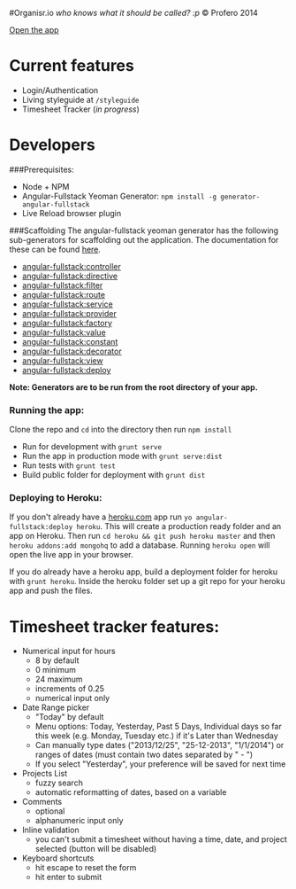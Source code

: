 #Organisr.io
_who knows what it should be called? :p_
&copy; Profero 2014

[Open the app](http://proferotech.heroku.com)

# Current features

* Login/Authentication
* Living styleguide at `/styleguide`
* Timesheet Tracker (_in progress_)

# Developers

###Prerequisites:
* Node + NPM
* Angular-Fullstack Yeoman Generator: `npm install -g generator-angular-fullstack`
* Live Reload browser plugin

###Scaffolding
The angular-fullstack yeoman generator has the following sub-generators for scaffolding out the application. The documentation for these can be found [here](https://github.com/DaftMonk/generator-angular-fullstack).

* [angular-fullstack:controller](https://github.com/DaftMonk/generator-angular-fullstack#controller)
* [angular-fullstack:directive](https://github.com/DaftMonk/generator-angular-fullstack#directive)
* [angular-fullstack:filter](https://github.com/DaftMonk/generator-angular-fullstack#filter)
* [angular-fullstack:route](https://github.com/DaftMonk/generator-angular-fullstack#route)
* [angular-fullstack:service](https://github.com/DaftMonk/generator-angular-fullstack#service)
* [angular-fullstack:provider](https://github.com/DaftMonk/generator-angular-fullstack#service)
* [angular-fullstack:factory](https://github.com/DaftMonk/generator-angular-fullstack#service)
* [angular-fullstack:value](https://github.com/DaftMonk/generator-angular-fullstack#service)
* [angular-fullstack:constant](https://github.com/DaftMonk/generator-angular-fullstack#service)
* [angular-fullstack:decorator](https://github.com/DaftMonk/generator-angular-fullstack#decorator)
* [angular-fullstack:view](https://github.com/DaftMonk/generator-angular-fullstack#view)
* [angular-fullstack:deploy](https://github.com/DaftMonk/generator-angular-fullstack#deploy)

**Note: Generators are to be run from the root directory of your app.**

### Running the app:
Clone the repo and `cd` into the directory then run `npm install`

* Run for development with `grunt serve`
* Run the app in production mode with `grunt serve:dist`
* Run tests with `grunt test`
* Build public folder for deployment with `grunt dist`

### Deploying to Heroku:

If you don't already have a [heroku.com](http://heroku.com/) app run `yo angular-fullstack:deploy heroku`. This will create a production ready folder and an app on Heroku. Then run `cd heroku && git push heroku master` and then `heroku addons:add mongohq` to add a database. Running `heroku open` will open the live app in your browser.

If you do already have a heroku app, build a deployment folder for heroku with `grunt heroku`. Inside the heroku folder set up a git repo for your heroku app and push the files.

# Timesheet tracker features:

* Numerical input for hours
	- 8 by default
	- 0 minimum
	- 24 maximum
	- increments of 0.25 
	- numerical input only
* Date Range picker
	- "Today" by default
	- Menu options: Today, Yesterday, Past 5 Days, Individual days so far this week (e.g. Monday, Tuesday etc.) if it's Later than Wednesday
	- Can manually type dates ("2013/12/25", "25-12-2013", "1/1/2014") or ranges of dates (must contain two dates separated by " - ")
	- If you select "Yesterday", your preference will be saved for next time
* Projects List
	- fuzzy search
	- automatic reformatting of dates, based on a variable
* Comments
	- optional
	- alphanumeric input only
* Inline validation
	- you can't submit a timesheet without having a time, date, and project selected (button will be disabled) 
* Keyboard shortcuts
	- hit escape to reset the form
	- hit enter to submit
